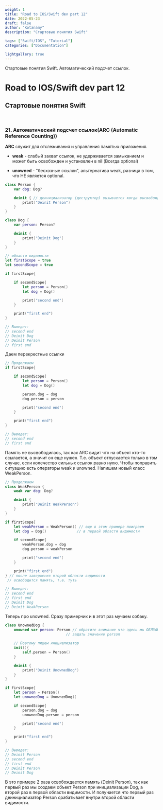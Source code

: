 ```yaml
---
weight: 1
title: "Road to IOS/Swift dev part 12"
date: 2022-05-23
draft: false
author: "Kotanamy"
description: "Стартовые понятия Swift"

tags: ["Swift/IOS", "Tutorial"]
categories: ["Documentation"]

lightgallery: true
---
```


Стартовые понятия Swift. Автоматический подсчет ссылок.

<!--more-->

# Road to IOS/Swift dev part 12
## **Стартовые понятия Swift**

<br>

### 21. Автоматический подсчет ссылок(ARC (Automatic Reference Counting))

**ARC** служит для отслеживания и управления памятью приложения. 

- **weak** - слабый захват ссылок, не удерживается замыканием и может быть освобожден и установлен в nil (Всегда optional)

- **unowned** - "бесхозные ссылки", альтернатива weak, разница в том, что НЕ является optional.


```Swift
class Person {
    var dog: Dog?

    deinit { // деинициализатор (деструктор) вызывается когда высвобождается память объекта
        print("Deinit Person")
    }
}

class Dog {
    var person: Person?

    deinit {
        print("Deinit Dog")
    }
}

// области видимости
let firstScope = true 
let secondScope = true

if firstScope{

    if secondScope{
        let person = Person()
        let dog = Dog()

        print("second end")
    }

    print("first end")
}

// Выведет:
// second end
// Deinit Dog
// Deinit Person
// first end
```

Даем перекрестные ссылки

```Swift
// Продолжаем
if firstScope{

    if secondScope{
        let person = Person()
        let dog = Dog()

        person.dog = dog
        dog.person = person

        print("second end")
    }

    print("first end")
}

// Выведет:
// second end
// first end
```

Память не высвободилась, так как ARC видит что на объект кто-то ссылается, а значит он еще нужен. Т.е. объект отпускается только в том случае, если колечество сильных ссылок равно нулю. Чтобы поправить ситуацию есть операторы weak и unowned. Напишем новый класс WeakPerson.

```Swift
// Продолжаем
class WeakPerson {
    weak var dog: Dog?

    deinit { 
        print("Deinit WeakPerson")
    }
}

if firstScope{
    let weakPerson = WeakPerson() // еще в этом примере поиграем 
    let dog = Dog()              // в первой области видимости

    if secondScope{
        weakPerson.dog = dog
        dog.person = weakPerson

        print("second end")
    }

    print("first end")
} // после завершения второй области видимости
 // освободится память, т.е. туть

// Выведет:
// second end
// first end
// Deinit Dog
// Deinit WeakPerson
```

Теперь про unowned. Сразу примерчик и в этот раз мучаем собаку.

```Swift
class UnownedDog {
    unowned var person: Person // обратите внимание что здесь мы ОБЯЗАНЫ
                            // задать значение person
    
    // Поэтому пишем инициализатор
    init(){
        self.person = Person()
    }

    deinit {
        print("Deinit UnownedDog")
    }
}

if firstScope{
    let person = Person() 
    let unownedDog = UnownedDog()              

    if secondScope{
        person.dog = dog
        unownedDog.person = person

        print("second end")
    }

    print("first end")
}

// Выведет:
// Deinit Person
// second end
// first end
// Deinit Person
// Deinit Dog
```

В это примере 2 раза освобождается память (Deinit Person), так как первый раз мы создаем объект Person при инициализации Dog, а второй раз в первой области видимости. И получается что первый раз деинициализатор Person срабатывает внутри второй области видимости.
